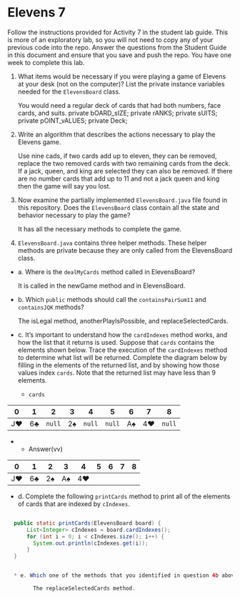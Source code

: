 # Elevens 7

Follow the instructions provided for Activity 7 in the student lab guide. This is more of an exploratory lab, so you will not need to copy any of your previous code into the repo. Answer the questions from the Student Guide in this document and ensure that you save and push the repo. You have one week to complete this lab.

1. What items would be necessary if you were playing a game of Elevens at your desk (not on the computer)? List the private instance variables needed for the `ElevensBoard` class.

    You would need a regular deck of cards that had both numbers, face cards, and suits.
    private bOARD_sIZE;
    private rANKS;
    private sUITS;
    private pOINT_vALUES;
    private Deck;

2. Write an algorithm that describes the actions necessary to play the Elevens game.

    Use nine cads, if two cards add up to eleven, they can be removed, replace the two removed cards with two remaining cards from the deck. If a jack, queen, and king are selected they can also be removed. If there are no number cards that add up to 11 and not a jack queen and king then the game will say you lost.

3. Now examine the partially implemented `ElevensBoard.java` file found in this repository. Does the `ElevensBoard` class contain all the state and behavior necessary to play the game?

    It has all the necessary methods to complete the game.

4. `ElevensBoard.java` contains three helper methods. These helper methods are private because they are only called from the ElevensBoard class.

  * a. Where is the `dealMyCards` method called in ElevensBoard?

      It is called in the newGame method and in ElevensBoard.

  * b. Which `public` methods should call the `containsPairSum11` and `containsJQK` methods?

      The isLegal method, anotherPlayIsPossible, and replaceSelectedCards.

  * c. It’s important to understand how the `cardIndexes` method works, and how the list that it returns is used. Suppose that `cards` contains the elements shown below. Trace the execution of the `cardIndexes` method to determine what list will be returned. Complete the diagram below by filling in the elements of the returned list, and by showing how those values index `cards`. Note that the returned list may have less than 9 elements.

    * `cards`

| 0  | 1  |  2   | 3  |  4   |  5   | 6  | 7  |  8   |
|:--:|:--:|:----:|:--:|:----:|:----:|:--:|:--:|:----:|
| J♥ | 6♣ |`null`| 2♠ |`null`|`null`| A♠ | 4♥ |`null`|

   *  * Answer(vv)

| 0  | 1  | 2  | 3  | 4  | 5  | 6  | 7  | 8  |
|:--:|:--:|:--:|:--:|:--:|:--:|:--:|:--:|:--:|
| J♥ | 6♣ | 2♠ | A♠ | 4♥ |    |    |    |    |

  * d. Complete the following `printCards` method to print all of the elements of cards that are indexed by `cIndexes`.
```java

  public static printCards(ElevensBoard board) {
      List<Integer> cIndexes = board.cardIndexes();
      for (int i = 0; i < cIndexes.size(); i++) {
        System.out.println(cIndexes.get(i));
      }
  }


  * e. Which one of the methods that you identified in question 4b above needs to call the `cardIndexes` method before calling the `containsPairSum11` and `containsJQK` methods? Why?

        The replaceSelectedCards method.
